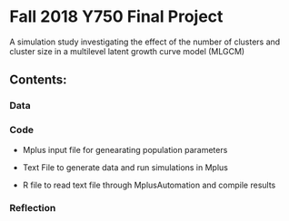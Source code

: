 # Fall 2018 Y750 Final Project

A simulation study investigating the effect of the number of clusters and cluster size in a multilevel latent growth curve model (MLGCM)

## Contents:

### Data

### Code
* Mplus input file for genearating population parameters 

* Text File to generate data and run simulations in Mplus

* R file to read text file through MplusAutomation and compile results


### Reflection 


